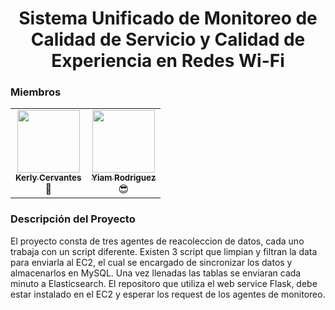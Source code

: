 <h1 align="center"> Sistema Unificado de Monitoreo de Calidad de Servicio y Calidad de Experiencia en Redes Wi-Fi </h1>

<h3> Miembros </h3>

<div align="center">
 <table>
  <tr>
    <td align="center"><a href="https://github.com/kercmari"><img src="https://avatars.githubusercontent.com/u/62037369?v=4" width="100px;" alt=""/><br /><sub><b>Kerly Cervantes</b></sub></a><br/><a>🌹</a></td>
<td align="center"><a href="https://github.com/YiamRodriguezDelgado"><img src="https://avatars.githubusercontent.com/u/44529630?v=4" width="100px;" alt=""/><br /><sub><b>Yiam Rodriguez</b></sub></a><br/><a>😎</a></td>
</table> 
</div>
 
  
<h3> Descripción del Proyecto </h3>
<p css="text-align: justify;">El proyecto consta de tres agentes de reacoleccion de datos, cada uno trabaja con un script diferente.
Existen 3 script que limpian y filtran la data para enviarla al EC2, el cual se encargado de sincronizar 
los datos y almacenarlos en MySQL. Una vez llenadas las tablas se enviaran cada minuto a Elasticsearch. 
El repositoro que utiliza el web service Flask, debe 
estar instalado en el EC2 y esperar los request de los agentes de monitoreo.</p>    

